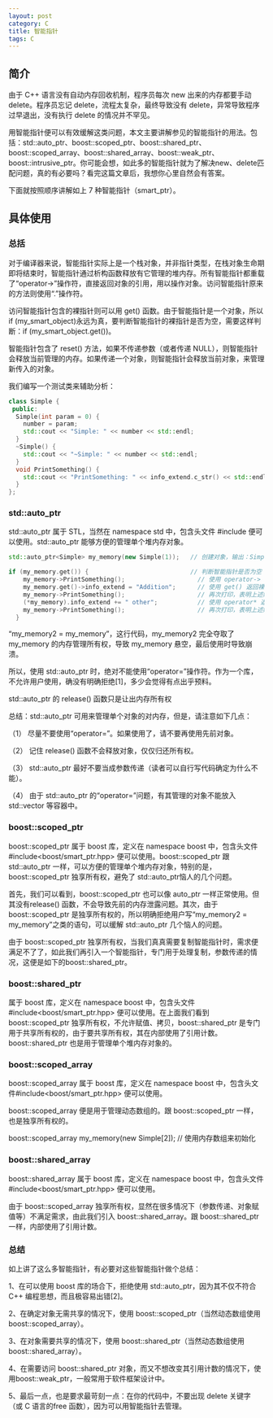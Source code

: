 ```yaml
---
layout: post
category: C
title: 智能指针
tags: C
---
```


## 简介
由于 C++ 语言没有自动内存回收机制，程序员每次 new 出来的内存都要手动 delete。程序员忘记 delete，流程太复杂，最终导致没有 delete，异常导致程序过早退出，没有执行 delete 的情况并不罕见。

用智能指针便可以有效缓解这类问题，本文主要讲解参见的智能指针的用法。包括：std::auto_ptr、boost::scoped_ptr、boost::shared_ptr、boost::scoped_array、boost::shared_array、boost::weak_ptr、boost::intrusive_ptr。你可能会想，如此多的智能指针就为了解决new、delete匹配问题，真的有必要吗？看完这篇文章后，我想你心里自然会有答案。

下面就按照顺序讲解如上 7 种智能指针（smart_ptr）。

## 具体使用
### 总括

对于编译器来说，智能指针实际上是一个栈对象，并非指针类型，在栈对象生命期即将结束时，智能指针通过析构函数释放有它管理的堆内存。所有智能指针都重载了“operator->”操作符，直接返回对象的引用，用以操作对象。访问智能指针原来的方法则使用“.”操作符。

访问智能指针包含的裸指针则可以用 get() 函数。由于智能指针是一个对象，所以if (my_smart_object)永远为真，要判断智能指针的裸指针是否为空，需要这样判断：if (my_smart_object.get())。

智能指针包含了 reset() 方法，如果不传递参数（或者传递 NULL），则智能指针会释放当前管理的内存。如果传递一个对象，则智能指针会释放当前对象，来管理新传入的对象。

我们编写一个测试类来辅助分析：
```c++
class Simple {
 public:
  Simple(int param = 0) {
    number = param;
    std::cout << "Simple: " << number << std::endl; 
  }
  ~Simple() {
    std::cout << "~Simple: " << number << std::endl;
  }
  void PrintSomething() {
    std::cout << "PrintSomething: " << info_extend.c_str() << std::endl;
  }
};
```

### std::auto_ptr

std::auto_ptr 属于 STL，当然在 namespace std 中，包含头文件 #include<memory> 便可以使用。std::auto_ptr 能够方便的管理单个堆内存对象。

```c++
std::auto_ptr<Simple> my_memory(new Simple(1));   // 创建对象，输出：Simple：1

if (my_memory.get()) {                            // 判断智能指针是否为空
    my_memory->PrintSomething();                    // 使用 operator-> 调用智能指针对象中的函数
    my_memory.get()->info_extend = "Addition";      // 使用 get() 返回裸指针，然后给内部对象赋值
    my_memory->PrintSomething();                    // 再次打印，表明上述赋值成功
    (*my_memory).info_extend += " other";           // 使用 operator* 返回智能指针内部对象，然后用“.”调用智能指针对象中的函数
    my_memory->PrintSomething();                    // 再次打印，表明上述赋值成功
  }
```

“my_memory2 = my_memory”，这行代码，my_memory2 完全夺取了 my_memory 的内存管理所有权，导致 my_memory 悬空，最后使用时导致崩溃。

所以，使用 std::auto_ptr 时，绝对不能使用“operator=”操作符。作为一个库，不允许用户使用，确没有明确拒绝[1]，多少会觉得有点出乎预料。

std::auto_ptr 的 release() 函数只是让出内存所有权

总结：std::auto_ptr 可用来管理单个对象的对内存，但是，请注意如下几点：

（1）    尽量不要使用“operator=”。如果使用了，请不要再使用先前对象。

（2）    记住 release() 函数不会释放对象，仅仅归还所有权。

（3）    std::auto_ptr 最好不要当成参数传递（读者可以自行写代码确定为什么不能）。

（4）    由于 std::auto_ptr 的“operator=”问题，有其管理的对象不能放入 std::vector 等容器中。

### boost::scoped_ptr
boost::scoped_ptr 属于 boost 库，定义在 namespace boost 中，包含头文件#include<boost/smart_ptr.hpp> 便可以使用。boost::scoped_ptr 跟 std::auto_ptr 一样，可以方便的管理单个堆内存对象，特别的是，boost::scoped_ptr 独享所有权，避免了 std::auto_ptr恼人的几个问题。

首先，我们可以看到，boost::scoped_ptr 也可以像 auto_ptr 一样正常使用。但其没有release() 函数，不会导致先前的内存泄露问题。其次，由于 boost::scoped_ptr 是独享所有权的，所以明确拒绝用户写“my_memory2 = my_memory”之类的语句，可以缓解 std::auto_ptr 几个恼人的问题。

由于 boost::scoped_ptr 独享所有权，当我们真真需要复制智能指针时，需求便满足不了了，如此我们再引入一个智能指针，专门用于处理复制，参数传递的情况，这便是如下的boost::shared_ptr。

### boost::shared_ptr 
属于 boost 库，定义在 namespace boost 中，包含头文件#include<boost/smart_ptr.hpp> 便可以使用。在上面我们看到 boost::scoped_ptr 独享所有权，不允许赋值、拷贝，boost::shared_ptr 是专门用于共享所有权的，由于要共享所有权，其在内部使用了引用计数。boost::shared_ptr 也是用于管理单个堆内存对象的。

### boost::scoped_array

boost::scoped_array 属于 boost 库，定义在 namespace boost 中，包含头文件#include<boost/smart_ptr.hpp> 便可以使用。

boost::scoped_array 便是用于管理动态数组的。跟 boost::scoped_ptr 一样，也是独享所有权的。

boost::scoped_array<Simple> my_memory(new Simple[2]); // 使用内存数组来初始化

### boost::shared_array

boost::shared_array 属于 boost 库，定义在 namespace boost 中，包含头文件#include<boost/smart_ptr.hpp> 便可以使用。

由于 boost::scoped_array 独享所有权，显然在很多情况下（参数传递、对象赋值等）不满足需求，由此我们引入 boost::shared_array。跟 boost::shared_ptr 一样，内部使用了引用计数。

### 总结
如上讲了这么多智能指针，有必要对这些智能指针做个总结：

1、在可以使用 boost 库的场合下，拒绝使用 std::auto_ptr，因为其不仅不符合 C++ 编程思想，而且极容易出错[2]。

2、在确定对象无需共享的情况下，使用 boost::scoped_ptr（当然动态数组使用boost::scoped_array）。

3、在对象需要共享的情况下，使用 boost::shared_ptr（当然动态数组使用boost::shared_array）。

4、在需要访问 boost::shared_ptr 对象，而又不想改变其引用计数的情况下，使用boost::weak_ptr，一般常用于软件框架设计中。

5、最后一点，也是要求最苛刻一点：在你的代码中，不要出现 delete 关键字（或 C 语言的free 函数），因为可以用智能指针去管理。
